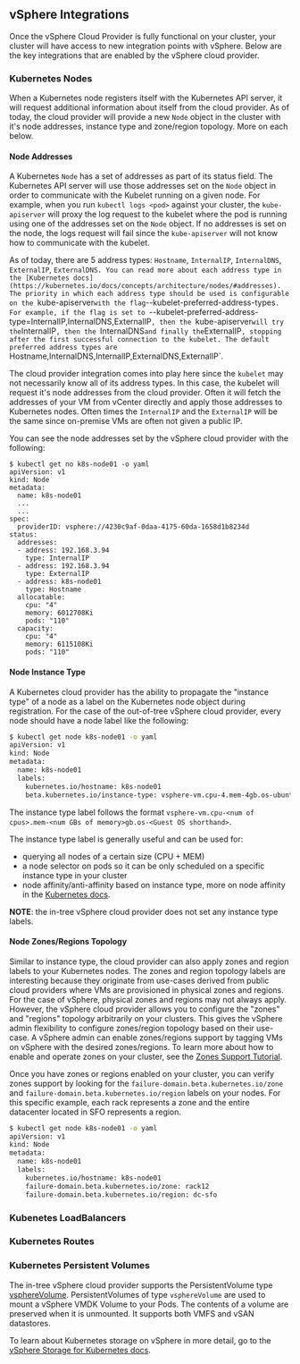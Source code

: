 ## vSphere Integrations

Once the vSphere Cloud Provider is fully functional on your cluster, your cluster will have access to new integration points
with vSphere. Below are the key integrations that are enabled by the vSphere cloud provider.

### Kubernetes Nodes

When a Kubernetes node registers itself with the Kubernetes API server, it will request additional information about itself from the cloud provider.
As of today, the cloud provider will provide a new `Node` object in the cluster with it's node addresses, instance type and zone/region topology. More on each below.

#### Node Addresses

A Kubernetes `Node` has a set of addresses as part of its status field. The Kubernetes API server will use those addresses set on the `Node` object in order to communicate with the
Kubelet running on a given node. For example, when you run `kubectl logs <pod>` against your cluster, the `kube-apiserver` will proxy the log request to the kubelet where the pod is running
using one of the addresses set on the `Node` object. If no addresses is set on the node, the logs request will fail since the `kube-apiserver` will not know how to communicate with the kubelet.

As of today, there are 5 address types: `Hostname`, `InternalIP`, `InternalDNS`, `ExternalIP`, `ExternalDNS. You can read more about each address type in the [Kubernetes docs](https://kubernetes.io/docs/concepts/architecture/nodes/#addresses).
The priority in which each address type should be used is configurable on the `kube-apiserver` with the flag `--kubelet-preferred-address-types`. For example, if the flag is set to
`--kubelet-preferred-address-type=InternalIP,InternalDNS,ExternalIP`, then the `kube-apiserver` will try the `InternalIP`, then the `InternalDNS` and finally the `ExternalIP`, stopping
after the first successful connection to the kubelet. The default preferred address types are `Hostname,InternalDNS,InternalIP,ExternalDNS,ExternalIP`.

The cloud provider integration comes into play here since the `kubelet` may not necessarily know all of its address types. In this case, the kubelet will request it's node addresses from the
cloud provider. Often it will fetch the addresses of your VM from vCenter directly and apply those addresses to Kubernetes nodes. Often times the `InternalIP` and the `ExternalIP` will be the same
since on-premise VMs are often not given a public IP.

You can see the node addresses set by the vSphere cloud provider with the following:

```
$ kubectl get no k8s-node01 -o yaml
apiVersion: v1
kind: Node
metadata:
  name: k8s-node01
  ...
  ...
spec:
  providerID: vsphere://4230c9af-0daa-4175-60da-1658d1b8234d
status:
  addresses:
  - address: 192.168.3.94
    type: InternalIP
  - address: 192.168.3.94
    type: ExternalIP
  - address: k8s-node01
    type: Hostname
  allocatable:
    cpu: "4"
    memory: 6012708Ki
    pods: "110"
  capacity:
    cpu: "4"
    memory: 6115108Ki
    pods: "110"
```

#### Node Instance Type

A Kubernetes cloud provider has the ability to propagate the "instance type" of a node as a label on the Kubernetes node object during registration. For the case of the out-of-tree vSphere cloud provider,
every node should have a node label like the following:

```bash
$ kubectl get node k8s-node01 -o yaml
apiVersion: v1
kind: Node
metadata:
  name: k8s-node01
  labels:
    kubernetes.io/hostname: k8s-node01
    beta.kubernetes.io/instance-type: vsphere-vm.cpu-4.mem-4gb.os-ubuntu
```

The instance type label follows the format `vsphere-vm.cpu-<num of cpus>.mem-<num GBs of memory>gb.os-<Guest OS shorthand>`.

The instance type label is generally useful and can be used for:
* querying all nodes of a certain size (CPU + MEM)
* a node selector on pods so it can be only scheduled on a specific instance type in your cluster
* node affinity/anti-affinity based on instance type, more on node affinity in the [Kubernetes docs](https://kubernetes.io/docs/concepts/configuration/assign-pod-node/#affinity-and-anti-affinity).

**NOTE**: the in-tree vSphere cloud provider does not set any instance type labels.

#### Node Zones/Regions Topology

Similar to instance type, the cloud provider can also apply zones and region labels to your Kubernetes nodes. The zones and region topology labels are interesting because they originate from use-cases derived from
public cloud providers where VMs are provisioned in physical zones and regions. For the case of vSphere, physical zones and regions may not always apply. However, the vSphere cloud provider allows you to configure
the "zones" and "regions" topology arbitrarily on your clusters. This gives the vSphere admin flexibility to configure zones/region topology based on their use-case. A vSphere admin can enable zones/regions support
by tagging VMs on vSphere with the desired zones/regions. To learn more about how to enable and operate zones on your cluster, see the [Zones Support Tutorial](./tutorials/deploying_ccm_and_csi_with_multi_dc_vc_aka_zones.md).

Once you have zones or regions enabled on your cluster, you can verify zones support by looking for the `failure-domain.beta.kubernetes.io/zone` and `failure-domain.beta.kubernetes.io/region` labels on your nodes.
For this specific example, each rack represents a zone and the entire datacenter located in SFO represents a region.
```bash
$ kubectl get node k8s-node01 -o yaml
apiVersion: v1
kind: Node
metadata:
  name: k8s-node01
  labels:
    kubernetes.io/hostname: k8s-node01
    failure-domain.beta.kubernetes.io/zone: rack12
    failure-domain.beta.kubernetes.io/region: dc-sfo
```

### Kubenetes LoadBalancers

### Kubernetes Routes

### Kubernetes Persistent Volumes

The in-tree vSphere cloud provider supports the PersistentVolume type [vsphereVolume](https://kubernetes.io/docs/concepts/storage/volumes/#vspherevolume).
PersistentVolumes of type `vsphereVolume` are used to mount a vSphere VMDK Volume to your Pods. The contents of a volume are preserved when it is unmounted. It supports both VMFS and vSAN datastores.

To learn about Kubernetes storage on vSphere in more detail, go to the [vSphere Storage for Kubernetes docs](https://vmware.github.io/vsphere-storage-for-kubernetes/documentation/).
